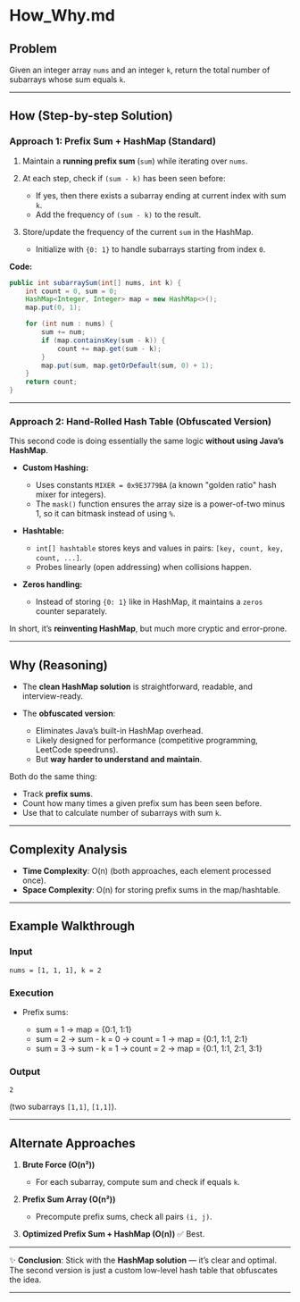 
# How_Why.md

## Problem

Given an integer array `nums` and an integer `k`, return the total number of subarrays whose sum equals `k`.

---

## How (Step-by-step Solution)

### Approach 1: Prefix Sum + HashMap (Standard)

1. Maintain a **running prefix sum** (`sum`) while iterating over `nums`.
2. At each step, check if `(sum - k)` has been seen before:

   * If yes, then there exists a subarray ending at current index with sum `k`.
   * Add the frequency of `(sum - k)` to the result.
3. Store/update the frequency of the current `sum` in the HashMap.

   * Initialize with `{0: 1}` to handle subarrays starting from index `0`.

**Code:**

```java
public int subarraySum(int[] nums, int k) {
    int count = 0, sum = 0;
    HashMap<Integer, Integer> map = new HashMap<>();
    map.put(0, 1);

    for (int num : nums) {
        sum += num;
        if (map.containsKey(sum - k)) {
            count += map.get(sum - k);
        }
        map.put(sum, map.getOrDefault(sum, 0) + 1);
    }
    return count;
}
```

---

### Approach 2: Hand-Rolled Hash Table (Obfuscated Version)

This second code is doing essentially the same logic **without using Java’s HashMap**.

* **Custom Hashing:**

  * Uses constants `MIXER = 0x9E3779BA` (a known "golden ratio" hash mixer for integers).
  * The `mask()` function ensures the array size is a power-of-two minus 1, so it can bitmask instead of using `%`.

* **Hashtable:**

  * `int[] hashtable` stores keys and values in pairs: `[key, count, key, count, ...]`.
  * Probes linearly (open addressing) when collisions happen.

* **Zeros handling:**

  * Instead of storing `{0: 1}` like in HashMap, it maintains a `zeros` counter separately.

In short, it’s **reinventing HashMap**, but much more cryptic and error-prone.

---

## Why (Reasoning)

* The **clean HashMap solution** is straightforward, readable, and interview-ready.
* The **obfuscated version**:

  * Eliminates Java’s built-in HashMap overhead.
  * Likely designed for performance (competitive programming, LeetCode speedruns).
  * But **way harder to understand and maintain**.

Both do the same thing:

* Track **prefix sums**.
* Count how many times a given prefix sum has been seen before.
* Use that to calculate number of subarrays with sum `k`.

---

## Complexity Analysis

* **Time Complexity**: O(n) (both approaches, each element processed once).
* **Space Complexity**: O(n) for storing prefix sums in the map/hashtable.

---

## Example Walkthrough

### Input

```text
nums = [1, 1, 1], k = 2
```

### Execution

* Prefix sums:

  * sum = 1 → map = {0:1, 1:1}
  * sum = 2 → sum - k = 0 → count = 1 → map = {0:1, 1:1, 2:1}
  * sum = 3 → sum - k = 1 → count = 2 → map = {0:1, 1:1, 2:1, 3:1}

### Output

```text
2
```

(two subarrays `[1,1]`, `[1,1]`).

---

## Alternate Approaches

1. **Brute Force (O(n²))**

   * For each subarray, compute sum and check if equals `k`.

2. **Prefix Sum Array (O(n²))**

   * Precompute prefix sums, check all pairs `(i, j)`.

3. **Optimized Prefix Sum + HashMap (O(n))** ✅ Best.

---

✨ **Conclusion**: Stick with the **HashMap solution** — it’s clear and optimal.
The second version is just a custom low-level hash table that obfuscates the idea.

---
